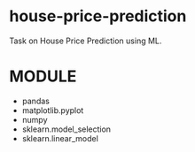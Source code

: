 # house-price-prediction
Task on House Price Prediction using ML.

# MODULE
* pandas
* matplotlib.pyplot
* numpy
* sklearn.model_selection
* sklearn.linear_model
